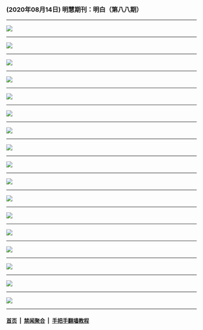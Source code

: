 ### (2020年08月14日) 明慧期刊：明白（第八八期） 

---

<img src="http://qikan.minghui.org/mhqkpage/qikanimage/2020/08/13/mingbai-88-read-online1.png"/><hr/>
<img src="http://qikan.minghui.org/mhqkpage/qikanimage/2020/08/13/mingbai-88-read-online2.png"/><hr/>
<img src="http://qikan.minghui.org/mhqkpage/qikanimage/2020/08/13/mingbai-88-read-online3.png"/><hr/>
<img src="http://qikan.minghui.org/mhqkpage/qikanimage/2020/08/13/mingbai-88-read-online4.png"/><hr/>
<img src="http://qikan.minghui.org/mhqkpage/qikanimage/2020/08/13/mingbai-88-read-online5.png"/><hr/>
<img src="http://qikan.minghui.org/mhqkpage/qikanimage/2020/08/13/mingbai-88-read-online6.png"/><hr/>
<img src="http://qikan.minghui.org/mhqkpage/qikanimage/2020/08/13/mingbai-88-read-online7.png"/><hr/>
<img src="http://qikan.minghui.org/mhqkpage/qikanimage/2020/08/13/mingbai-88-read-online8.png"/><hr/>
<img src="http://qikan.minghui.org/mhqkpage/qikanimage/2020/08/13/mingbai-88-read-online9.png"/><hr/>
<img src="http://qikan.minghui.org/mhqkpage/qikanimage/2020/08/13/mingbai-88-read-online10.png"/><hr/>
<img src="http://qikan.minghui.org/mhqkpage/qikanimage/2020/08/13/mingbai-88-read-online11.png"/><hr/>
<img src="http://qikan.minghui.org/mhqkpage/qikanimage/2020/08/13/mingbai-88-read-online12.png"/><hr/>
<img src="http://qikan.minghui.org/mhqkpage/qikanimage/2020/08/13/mingbai-88-read-online13.png"/><hr/>
<img src="http://qikan.minghui.org/mhqkpage/qikanimage/2020/08/13/mingbai-88-read-online14.png"/><hr/>
<img src="http://qikan.minghui.org/mhqkpage/qikanimage/2020/08/13/mingbai-88-read-online15.png"/><hr/>
<img src="http://qikan.minghui.org/mhqkpage/qikanimage/2020/08/13/mingbai-88-read-online16.png"/><hr/>
<img src="http://qikan.minghui.org/mhqkpage/qikanimage/2020/08/13/mingbai-88-read-online17.png"/><hr/>


#### [首页](../../../..) &nbsp;|&nbsp; [禁闻聚合](https://github.com/gfw-breaker/banned-news) &nbsp;|&nbsp; [手把手翻墙教程](https://github.com/gfw-breaker/guides) 